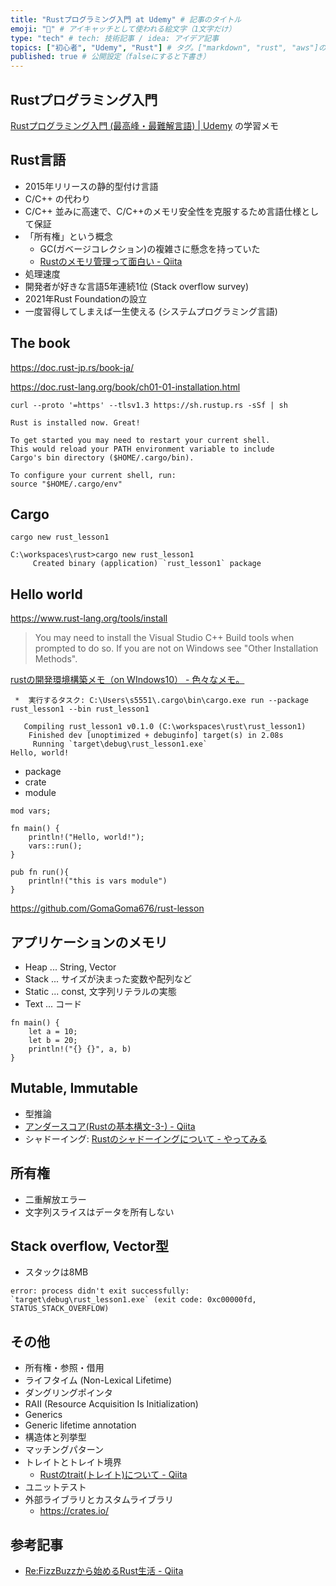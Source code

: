 ```yaml
---
title: "Rustプログラミング入門 at Udemy" # 記事のタイトル
emoji: "📝" # アイキャッチとして使われる絵文字（1文字だけ）
type: "tech" # tech: 技術記事 / idea: アイデア記事
topics: ["初心者", "Udemy", "Rust"] # タグ。["markdown", "rust", "aws"]のように指定する
published: true # 公開設定（falseにすると下書き）
---
```


## Rustプログラミング入門

[Rustプログラミング入門 (最高峰・最難解言語) | Udemy](https://www.udemy.com/course/rust-os-system/) の学習メモ

## Rust言語

- 2015年リリースの静的型付け言語
- C/C++ の代わり
- C/C++ 並みに高速で、C/C++のメモリ安全性を克服するため言語仕様として保証
- 「所有権」という概念
    - GC(ガベージコレクション)の複雑さに懸念を持っていた
    - [Rustのメモリ管理って面白い - Qiita](https://qiita.com/ksato9700/items/312be99d8264b553b193)
- 処理速度
- 開発者が好きな言語5年連続1位 (Stack overflow survey)
- 2021年Rust Foundationの設立
- 一度習得してしまえば一生使える (システムプログラミング言語)

## The book

https://doc.rust-jp.rs/book-ja/

https://doc.rust-lang.org/book/ch01-01-installation.html

`curl --proto '=https' --tlsv1.3 https://sh.rustup.rs -sSf | sh`


```
Rust is installed now. Great!

To get started you may need to restart your current shell.
This would reload your PATH environment variable to include
Cargo's bin directory ($HOME/.cargo/bin).

To configure your current shell, run:
source "$HOME/.cargo/env"
```

## Cargo

`cargo new rust_lesson1`

```
C:\workspaces\rust>cargo new rust_lesson1
     Created binary (application) `rust_lesson1` package
```


## Hello world

https://www.rust-lang.org/tools/install
> You may need to install the Visual Studio C++ Build tools when prompted to do so. If you are not on Windows see "Other Installation Methods".

[rustの開発環境構築メモ（on WIndows10） - 色々なメモ。](https://hebogna.hatenablog.com/entry/2017/12/31/211741)


```
 *  実行するタスク: C:\Users\s5551\.cargo\bin\cargo.exe run --package rust_lesson1 --bin rust_lesson1 

   Compiling rust_lesson1 v0.1.0 (C:\workspaces\rust\rust_lesson1)
    Finished dev [unoptimized + debuginfo] target(s) in 2.08s
     Running `target\debug\rust_lesson1.exe`
Hello, world!

```

- package
- crate
- module



```
mod vars;

fn main() {
    println!("Hello, world!");
    vars::run();
}
```

```
pub fn run(){
    println!("this is vars module")
}
```

https://github.com/GomaGoma676/rust-lesson


## アプリケーションのメモリ

- Heap ... String, Vector
- Stack ... サイズが決まった変数や配列など
- Static ... const, 文字列リテラルの実態
- Text ... コード


```
fn main() {
    let a = 10;
    let b = 20;
    println!("{} {}", a, b)
}
```

## Mutable, Immutable

- 型推論
- [アンダースコア(Rustの基本構文-3-) - Qiita](https://qiita.com/jin237/items/59ef229a4de30cb8203b)
- シャドーイング: [Rustのシャドーイングについて - やってみる](https://ytyaru.hatenablog.com/entry/2020/08/03/000000)

## 所有権

- 二重解放エラー
- 文字列スライスはデータを所有しない

## Stack overflow, Vector型

- スタックは8MB

```
error: process didn't exit successfully: `target\debug\rust_lesson1.exe` (exit code: 0xc00000fd, STATUS_STACK_OVERFLOW)
```

## その他

- 所有権・参照・借用
- ライフタイム (Non-Lexical Lifetime)
- ダングリングポインタ
- RAII (Resource Acquisition Is Initialization)
- Generics
- Generic lifetime annotation
- 構造体と列挙型
- マッチングパターン
- トレイトとトレイト境界
    - [Rustのtrait(トレイト)について - Qiita](https://qiita.com/ishishow/items/23cd4dd8291145f2db71)
- ユニットテスト
- 外部ライブラリとカスタムライブラリ
    - https://crates.io/

## 参考記事

- [Re:FizzBuzzから始めるRust生活 - Qiita](https://qiita.com/hinastory/items/543ae9749c8bccb9afbc)

